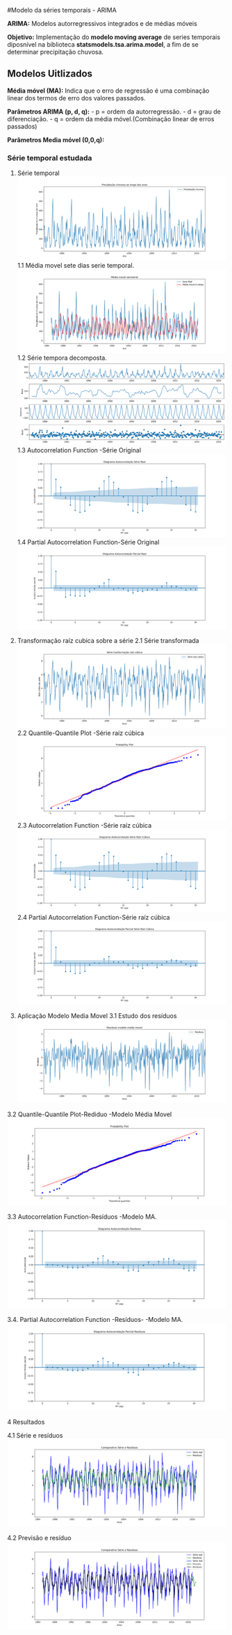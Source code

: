 #Modelo da séries temporais - ARIMA

 **ARIMA:** Modelos autorregressivos integrados e de médias móveis 

 **Objetivo:** Implementação do **modelo moving average**  de series temporais diposnível na biblioteca __statsmodels.tsa.arima.model__,  a fim de se determinar precipitação chuvosa.

  ## Modelos Uitlizados
 **Média móvel (MA):** Indica que o erro de regressão é uma combinação linear dos termos de erro dos valores passados.

 
 **Parâmetros ARIMA (p, d, q):**
     - p = ordem da autorregressão.
    - d = grau de diferenciação.
    - q = ordem da média móvel.(Combinação linear de erros passados)
    
 **Parâmetros Media móvel (0,0,q):**


### Série temporal estudada
1. Série temporal
![serie_temporal_estudada](serie_temporal_estudada.png )
1.1 Média movel sete dias serie temporal.
![media_movel_serie_temporal](media_movel_serie_temporal.png )
1.2 Série tempora decomposta.
![serie_temporal_decomposta](serie_temporal_decomposta.png )
1.3  Autocorrelation Function -Série Original
![autocorrelacao_raiz_cubica](diagrama_acf_serie_real.png) 
1.4 Partial Autocorrelation Function-Série Original
![parcial_autocorrelacao](diagrama_pacf_serie_real.png )



2. Transformação raíz cubica sobre a série
2.1 Série transformada
![serie_raiz_cubica](serie_raiz_cubica.png )
2.2  Quantile-Quantile Plot -Série raíz cúbica
![nomral_qq_plt_serie_raiz_cubica](teste_normalidade_raiz_cubica.png) 
2.3  Autocorrelation Function -Série raíz cúbica
![autocorrelacao_raiz_cubica](diagrama_acf_serie_cubica.png) 
2.4 Partial Autocorrelation Function-Série raíz cúbica
![parcial_autocorrelacao](diagrama_pacf_serie_cubica.png)


3. Aplicação Modelo Media Movel 
3.1 Estudo dos resíduos
![residuos_modelo_media_movel](residuos_modelo_media_movel.png)

3.2 Quantile-Quantile Plot-Rediduo -Modelo Média Movel
![Quantile-Quantile Plot-Rediduo Série raíz cúbica](teste_normalidade_residuos_ma.png) 

3.3 Autocorrelation Function-Resíduos -Modelo MA.
![Autocorrelation Function -Resíduos- -Modelo MA](diagrama_acf_ma.png)

3.4. Partial Autocorrelation Function -Resíduos- -Modelo MA.
![Parcial autocorreção residuos](diagrama_pacf_ma.png)

4 Resultados

4.1 Série e resíduos
![seire_e_residuos](serie_e_residuo.png)

4.2 Previsão e resíduo
![seire_e_residuos](previsao_e_residuo.png)

